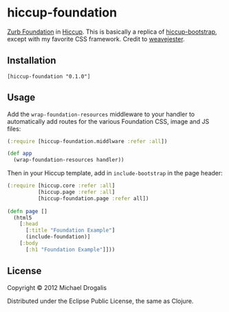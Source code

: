 # hiccup-foundation

[Zurb Foundation](http://foundation.zurb.com/) in [Hiccup](https://github.com/weavejester/hiccup). This is basically a replica of [hiccup-bootstrap](https://github.com/weavejester/hiccup-bootstrap), except with my favorite CSS framework. Credit to [weavejester](https://github.com/weavejester).

## Installation

    [hiccup-foundation "0.1.0"]

## Usage

Add the `wrap-foundation-resources` middleware to your handler to
automatically add routes for the various Foundation CSS, image and JS
files:

```clojure
(:require [hiccup-foundation.middlware :refer :all])

(def app
  (wrap-foundation-resources handler))
```

Then in your Hiccup template, add in `include-bootstrap` in the page
header:

```clojure
(:require [hiccup.core :refer :all]
          [hiccup.page :refer :all]
          [hiccup-foundation.page :refer all])
     
(defn page []
  (html5
    [:head
      [:title "Foundation Example"]
      (include-foundation)]
    [:body
      [:h1 "Foundation Example"]]))
```

## License

Copyright © 2012 Michael Drogalis

Distributed under the Eclipse Public License, the same as Clojure.
